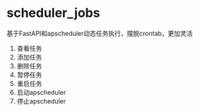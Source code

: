 # scheduler_jobs
基于FastAPI和apscheduler动态任务执行，摆脱crontab，更加灵活
1. 查看任务
2. 添加任务
3. 删除任务
4. 暂停任务
5. 重启任务
6. 启动apscheduler
7. 停止apscheduler

